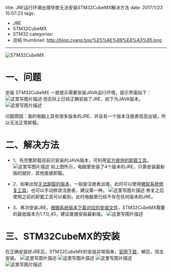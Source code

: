 title:  JRE运行环境出错导致无法安装STM32CubeMX解决方法
date: 2017/1/23 15:07:23
tags:
- JRE
- STM32CubeMX
- STM32
categories:
- 总结
thumbnail: http://blog.cyang.top/%E5%AE%89%E8%A3%85.png
---


![STM32CubeMX](http://blog.cyang.top/%E5%AE%89%E8%A3%85.png)
<!-- more -->

# 一、问题
安装 STM32CubeMX 一直提示需要安装JAVA运行环境，提示界面如下：
![这里写图片描述](http://blog.cyang.top/20170123144645074?imageView2/0/interlace/1/q/100|watermark/2/text/Y3lhbmcudGVjaA==/font/Y29uc29sYXM=/fontsize/720/fill/I0Q0RUVGMQ==/dissolve/69/gravity/SouthEast/dx/10/dy/10)
但实际上已经正确安装了JRE，如下为JAVA版本。
![这里写图片描述](http://blog.cyang.top/20170123144653163?imageView2/0/interlace/1/q/100|watermark/2/text/Y3lhbmcudGVjaA==/font/Y29uc29sYXM=/fontsize/720/fill/I0Q0RUVGMQ==/dissolve/69/gravity/SouthEast/dx/10/dy/10)

问题原因：我的电脑上具有很多版本的JRE，并且有一个版本注册表信息出错，所以无法正常卸载。

# 二、解决方法
- 1、先完整卸载目前已安装的JAVA版本，可利用[官方提供的卸载工具](https://www.java.com/zh_CN/download/faq/uninstaller_toolfaq.xml)。
![这里写图片描述](http://blog.cyang.top/20170123144945121?imageView2/0/interlace/1/q/100|watermark/2/text/Y3lhbmcudGVjaA==/font/Y29uc29sYXM=/fontsize/720/fill/I0Q0RUVGMQ==/dissolve/69/gravity/SouthEast/dx/10/dy/10)
如上图所示，电脑里安装了4个版本的JRE，只需安装最新版的就好，其他直接卸载。

- 2、如果出现[无法卸载的版本](https://www.java.com/zh_CN/download/help/regkey_addremove.xml)，一般是注册表出错，此时可以使用[微软系统修复工具](https://support.microsoft.com/zh-cn/help/17588/fix-problems-that-block-programs-from-being-installed-or-removed)，也可以手动修改注册表，建议第一种。
![这里写图片描述](http://blog.cyang.top/20170123145203374?imageView2/0/interlace/1/q/100|watermark/2/text/Y3lhbmcudGVjaA==/font/Y29uc29sYXM=/fontsize/720/fill/I0Q0RUVGMQ==/dissolve/69/gravity/SouthEast/dx/10/dy/10)
修复之后使用之前的卸载工具可以看到，此时电脑里已经不存在任何版本的JRE。

- 3、再次安装JRE，[根据系统版本下载对应的安装文件](http://www.oracle.com/technetwork/java/javase/downloads/jre8-downloads-2133155.html)，STM32CubeMX需要的最低版本为1.7.0_45，建议直接安装最新版。
![这里写图片描述](http://blog.cyang.top/20170123145703985?imageView2/0/interlace/1/q/100|watermark/2/text/Y3lhbmcudGVjaA==/font/Y29uc29sYXM=/fontsize/720/fill/I0Q0RUVGMQ==/dissolve/69/gravity/SouthEast/dx/10/dy/10)


# 三、STM32CubeMX的安装
在正确安装好JRE后，STM32CubeMX的安装非常简单，[官网下载](http://www.st.com/zh/development-tools/stm32cubemx.html?icmp=pf259242_prom_stm32cube-long-promo_feb2014)，解压，双击安装。
![这里写图片描述](http://blog.cyang.top/20170123150001800?imageView2/0/interlace/1/q/100|watermark/2/text/Y3lhbmcudGVjaA==/font/Y29uc29sYXM=/fontsize/720/fill/I0Q0RUVGMQ==/dissolve/69/gravity/SouthEast/dx/10/dy/10)
![这里写图片描述](http://blog.cyang.top/20170123150043339?imageView2/0/interlace/1/q/100|watermark/2/text/Y3lhbmcudGVjaA==/font/Y29uc29sYXM=/fontsize/720/fill/I0Q0RUVGMQ==/dissolve/69/gravity/SouthEast/dx/10/dy/10)
![这里写图片描述](http://blog.cyang.top/20170123150101753?imageView2/0/interlace/1/q/100|watermark/2/text/Y3lhbmcudGVjaA==/font/Y29uc29sYXM=/fontsize/720/fill/I0Q0RUVGMQ==/dissolve/69/gravity/SouthEast/dx/10/dy/10)
![这里写图片描述](http://blog.cyang.top/20170123150332734?imageView2/0/interlace/1/q/100|watermark/2/text/Y3lhbmcudGVjaA==/font/Y29uc29sYXM=/fontsize/720/fill/I0Q0RUVGMQ==/dissolve/69/gravity/SouthEast/dx/10/dy/10)
